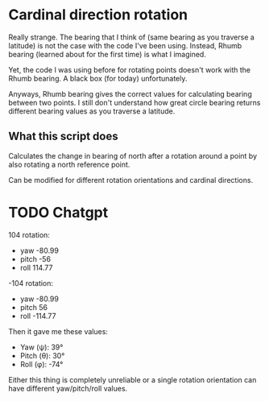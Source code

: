 # Cardinal direction rotation

Really strange. The bearing that I think of (same bearing as you traverse a latitude) is not the case with the code I've been using. Instead, Rhumb bearing (learned about for the first time) is what I imagined.

Yet, the code I was using before for rotating points doesn't work with the Rhumb bearing. A black box (for today) unfortunately.

Anyways, Rhumb bearing gives the correct values for calculating bearing between two points. I still don't understand how great circle bearing returns different bearing values as you traverse a latitude.

## What this script does

Calculates the change in bearing of north after a rotation around a point by also rotating a north reference point.

Can be modified for different rotation orientations and cardinal directions.

# TODO Chatgpt

104 rotation:
- yaw -80.99
- pitch -56
- roll 114.77

-104 rotation:
- yaw -80.99
- pitch 56
- roll -114.77

Then it gave me these values:
- Yaw (ψ): 39°
- Pitch (θ): 30°
- Roll (φ): -74°

Either this thing is completely unreliable or a single rotation orientation can have different yaw/pitch/roll values.
